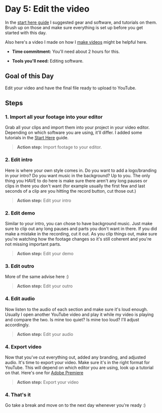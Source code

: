 # Day 5: Edit the video

In the [start here guide](../start-here/README.md) I suggested gear and software, and tutorials on them. Brush up on those and make sure everything is set up before you get started with this day.

Also here's a video I made on how I [make videos](https://youtu.be/2nPXhwPpy04) might be helpful here. 

- **Time commitment:** You'll need about 2 hours for this.

- **Tools you'll need:** Editing software.

## Goal of this Day

Edit your video and have the final file ready to upload to YouTube.


## Steps

### 1. Import all your footage into your editor

Grab all your clips and import them into your project in your video editor. Depending on which software you are using, it'll differ. I added some tutorials in the [Start Here](../start-here/README.md) guide.

> **Action step:** Import footage to your editor.

### 2. Edit intro

Here is where your own style comes in. Do you want to add a logo/branding in your intro? Do you want music in the background? Up to you. The only thing you HAVE to do here is make sure there aren't any long pauses or clips in there you don't want (for example usually the first few and last seconds of a clip are you hitting the record button, cut those out.)

> **Action step:** Edit your intro

### 2. Edit demo

Similar to your intro, you can chose to have background music. Just make sure to clip out any long pauses and parts you don't want in there. If you did make a mistake in the recording, cut it out. As you clip things out, make sure you're watching how the footage changes so it's still coherent and you're not missing important parts.

> **Action step:** Edit your demo

### 3. Edit outro

More of the same advise here :)

> **Action step:** Edit your outro

### 4. Edit audio

Now listen to the audio of each section and make sure it's loud enough. Usually I open another YouTube video and play it while my video is playing and compare the two. Is mine too quiet? Is mine too loud? I'll adjust accordingly.

> **Action step:** Edit your audio

### 4. Export video

Now that you've cut everything out, added any branding, and adjusted audio. It's time to export your video. Make sure it's in the right format for YouTube. This will depend on which editor you are using, look up a tutorial on that. Here's one for [Adobe Premiere](https://www.youtube.com/watch?v=B9T_aPmNepA)

> **Action step:** Export your video

### 4. That's it

Go take a break and move on to the next day whenever you're ready :)